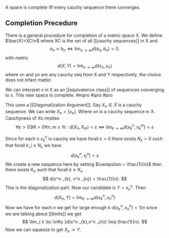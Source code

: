 A space is complete iff every cauchy sequence there converges.

## Completion Precedure
There is a general procedure for completion of a metric space X. We define $\bar{X}=XC\≈$ where XC is the set of all [[cauchy sequences]] in X and
$$
a_{n} ≈ b_{n} \iff \lim_{ n \to \infty } d(a_{n},b_{n} )=0.
$$
with metric
$$
d(X,Y)=\lim_{ n \to \infty } d(x_{n} ,y_{n})
$$
where xn and yn are any cauchy seq from X and Y respectively, the choice does not infact matter.

We can interpret x in X as an [[equivalence class]] of sequences converging to x. This new space is complete. #mpro #ipro #pro 

This uses a [[Diagonalization Argument]]. Say $X_{n} \in \bar{X}$ is a cauchy sequence. We can write
$X_{n}=[x_{n}]$. Where xn is a cauchy sequence in X. Cauchyness of Xn implies 
$$
\forall \varepsilon >0 \exists N>0 \forall n,m \geq N : d(X_{n},X_{m}) < \varepsilon \iff \lim_{ k \to \infty }  d(x^n _{k},x^m _{k}) < \varepsilon 
$$

Since for each n $x^n _k$ is cauchy we have forall $\varepsilon >0$ there exists $N_{\varepsilon} >0$ such that forall $k,j \geq N_{\varepsilon}$ we have
$$
d(x^n _{k},x^n _{j}) < \varepsilon
$$
We create a new sequence here by setting $\varepsilon = \frac{1}{n}$ then there exists $K_{n}$ such that forall $k \geq K_{n}$ 
$$
d(x^n _{k}, x^n _{n}) < \frac{1}{n}.
$$
This is the diagonalization part. Now our candidate is $Y=x^n _n.$ Then 
$$
d(X_{n},Y) = \lim_{ k \to \infty } d(x^n _{k},x^n _{n})
$$
Now we have for each n we get for large enough k $d(x^n _{k},x^n _{n})< 1/n$ since we are talking about [[limits]] we get
$$
\lim_{ k \to \infty }d(x^n _{k},x^n _{n}) \leq \frac{1}{n}.
$$
Now we can squeeze to get $X_{n} \to Y.$